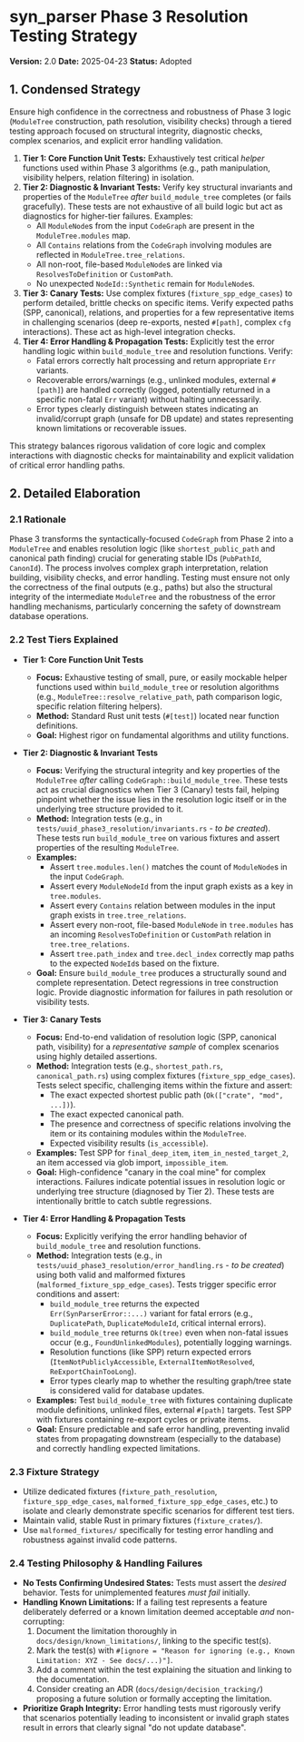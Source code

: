 # syn_parser Phase 3 Resolution Testing Strategy

**Version:** 2.0
**Date:** 2025-04-23
**Status:** Adopted

## 1. Condensed Strategy

Ensure high confidence in the correctness and robustness of Phase 3 logic (`ModuleTree` construction, path resolution, visibility checks) through a tiered testing approach focused on structural integrity, diagnostic checks, complex scenarios, and explicit error handling validation.

1.  **Tier 1: Core Function Unit Tests:** Exhaustively test critical *helper* functions used within Phase 3 algorithms (e.g., path manipulation, visibility helpers, relation filtering) in isolation.
2.  **Tier 2: Diagnostic & Invariant Tests:** Verify key structural invariants and properties of the `ModuleTree` *after* `build_module_tree` completes (or fails gracefully). These tests are not exhaustive of all build logic but act as diagnostics for higher-tier failures. Examples:
    *   All `ModuleNode`s from the input `CodeGraph` are present in the `ModuleTree.modules` map.
    *   All `Contains` relations from the `CodeGraph` involving modules are reflected in `ModuleTree.tree_relations`.
    *   All non-root, file-based `ModuleNode`s are linked via `ResolvesToDefinition` or `CustomPath`.
    *   No unexpected `NodeId::Synthetic` remain for `ModuleNode`s.
3.  **Tier 3: Canary Tests:** Use complex fixtures (`fixture_spp_edge_cases`) to perform detailed, brittle checks on specific items. Verify expected paths (SPP, canonical), relations, and properties for a few representative items in challenging scenarios (deep re-exports, nested `#[path]`, complex `cfg` interactions). These act as high-level integration checks.
4.  **Tier 4: Error Handling & Propagation Tests:** Explicitly test the error handling logic within `build_module_tree` and resolution functions. Verify:
    *   Fatal errors correctly halt processing and return appropriate `Err` variants.
    *   Recoverable errors/warnings (e.g., unlinked modules, external `#[path]`) are handled correctly (logged, potentially returned in a specific non-fatal `Err` variant) without halting unnecessarily.
    *   Error types clearly distinguish between states indicating an invalid/corrupt graph (unsafe for DB update) and states representing known limitations or recoverable issues.

This strategy balances rigorous validation of core logic and complex interactions with diagnostic checks for maintainability and explicit validation of critical error handling paths.

## 2. Detailed Elaboration

### 2.1 Rationale

Phase 3 transforms the syntactically-focused `CodeGraph` from Phase 2 into a `ModuleTree` and enables resolution logic (like `shortest_public_path` and canonical path finding) crucial for generating stable IDs (`PubPathId`, `CanonId`). The process involves complex graph interpretation, relation building, visibility checks, and error handling. Testing must ensure not only the correctness of the final outputs (e.g., paths) but also the structural integrity of the intermediate `ModuleTree` and the robustness of the error handling mechanisms, particularly concerning the safety of downstream database operations.

### 2.2 Test Tiers Explained

*   **Tier 1: Core Function Unit Tests**
    *   **Focus:** Exhaustive testing of small, pure, or easily mockable helper functions used within `build_module_tree` or resolution algorithms (e.g., `ModuleTree::resolve_relative_path`, path comparison logic, specific relation filtering helpers).
    *   **Method:** Standard Rust unit tests (`#[test]`) located near function definitions.
    *   **Goal:** Highest rigor on fundamental algorithms and utility functions.

*   **Tier 2: Diagnostic & Invariant Tests**
    *   **Focus:** Verifying the structural integrity and key properties of the `ModuleTree` *after* calling `CodeGraph::build_module_tree`. These tests act as crucial diagnostics when Tier 3 (Canary) tests fail, helping pinpoint whether the issue lies in the resolution logic itself or in the underlying tree structure provided to it.
    *   **Method:** Integration tests (e.g., in `tests/uuid_phase3_resolution/invariants.rs` - *to be created*). These tests run `build_module_tree` on various fixtures and assert properties of the resulting `ModuleTree`.
    *   **Examples:**
        *   Assert `tree.modules.len()` matches the count of `ModuleNode`s in the input `CodeGraph`.
        *   Assert every `ModuleNodeId` from the input graph exists as a key in `tree.modules`.
        *   Assert every `Contains` relation between modules in the input graph exists in `tree.tree_relations`.
        *   Assert every non-root, file-based `ModuleNode` in `tree.modules` has an incoming `ResolvesToDefinition` or `CustomPath` relation in `tree.tree_relations`.
        *   Assert `tree.path_index` and `tree.decl_index` correctly map paths to the expected `NodeId`s based on the fixture.
    *   **Goal:** Ensure `build_module_tree` produces a structurally sound and complete representation. Detect regressions in tree construction logic. Provide diagnostic information for failures in path resolution or visibility tests.

*   **Tier 3: Canary Tests**
    *   **Focus:** End-to-end validation of resolution logic (SPP, canonical path, visibility) for a *representative sample* of complex scenarios using highly detailed assertions.
    *   **Method:** Integration tests (e.g., `shortest_path.rs`, `canonical_path.rs`) using complex fixtures (`fixture_spp_edge_cases`). Tests select specific, challenging items within the fixture and assert:
        *   The exact expected shortest public path (`Ok(["crate", "mod", ...])`).
        *   The exact expected canonical path.
        *   The presence and correctness of specific relations involving the item or its containing modules within the `ModuleTree`.
        *   Expected visibility results (`is_accessible`).
    *   **Examples:** Test SPP for `final_deep_item`, `item_in_nested_target_2`, an item accessed via glob import, `impossible_item`.
    *   **Goal:** High-confidence "canary in the coal mine" for complex interactions. Failures indicate potential issues in resolution logic or underlying tree structure (diagnosed by Tier 2). These tests are intentionally brittle to catch subtle regressions.

*   **Tier 4: Error Handling & Propagation Tests**
    *   **Focus:** Explicitly verifying the error handling behavior of `build_module_tree` and resolution functions.
    *   **Method:** Integration tests (e.g., in `tests/uuid_phase3_resolution/error_handling.rs` - *to be created*) using both valid and malformed fixtures (`malformed_fixture_spp_edge_cases`). Tests trigger specific error conditions and assert:
        *   `build_module_tree` returns the expected `Err(SynParserError::...)` variant for fatal errors (e.g., `DuplicatePath`, `DuplicateModuleId`, critical internal errors).
        *   `build_module_tree` returns `Ok(tree)` even when non-fatal issues occur (e.g., `FoundUnlinkedModules`), potentially logging warnings.
        *   Resolution functions (like SPP) return expected errors (`ItemNotPubliclyAccessible`, `ExternalItemNotResolved`, `ReExportChainTooLong`).
        *   Error types clearly map to whether the resulting graph/tree state is considered valid for database updates.
    *   **Examples:** Test `build_module_tree` with fixtures containing duplicate module definitions, unlinked files, external `#[path]` targets. Test SPP with fixtures containing re-export cycles or private items.
    *   **Goal:** Ensure predictable and safe error handling, preventing invalid states from propagating downstream (especially to the database) and correctly handling expected limitations.

### 2.3 Fixture Strategy

*   Utilize dedicated fixtures (`fixture_path_resolution`, `fixture_spp_edge_cases`, `malformed_fixture_spp_edge_cases`, etc.) to isolate and clearly demonstrate specific scenarios for different test tiers.
*   Maintain valid, stable Rust in primary fixtures (`fixture_crates/`).
*   Use `malformed_fixtures/` specifically for testing error handling and robustness against invalid code patterns.

### 2.4 Testing Philosophy & Handling Failures

*   **No Tests Confirming Undesired States:** Tests must assert the *desired* behavior. Tests for unimplemented features *must fail* initially.
*   **Handling Known Limitations:** If a failing test represents a feature deliberately deferred or a known limitation deemed acceptable *and* non-corrupting:
    1.  Document the limitation thoroughly in `docs/design/known_limitations/`, linking to the specific test(s).
    2.  Mark the test(s) with `#[ignore = "Reason for ignoring (e.g., Known Limitation: XYZ - See docs/...)"]`.
    3.  Add a comment within the test explaining the situation and linking to the documentation.
    4.  Consider creating an ADR (`docs/design/decision_tracking/`) proposing a future solution or formally accepting the limitation.
*   **Prioritize Graph Integrity:** Error handling tests must rigorously verify that scenarios potentially leading to inconsistent or invalid graph states result in errors that clearly signal "do not update database".

